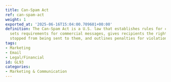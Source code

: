 ```yaml
---
title: Can-Spam Act
ref: can-spam-act
weight: 1
exported_at: '2025-06-16T15:04:00.709601+00:00'
definition: The Can-Spam Act is a U.S. law that establishes rules for commercial email,
  sets requirements for commercial messages, gives recipients the right to have emails
  stopped from being sent to them, and outlines penalties for violations.
tags:
- Marketing
- Email
- Legal/Financial
id: GL93
categories:
- Marketing & Communication
---
```


